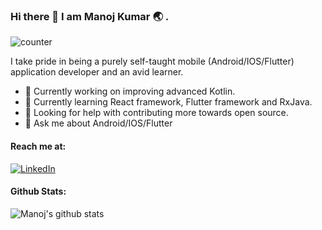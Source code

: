 ### Hi there 👋 I am Manoj Kumar :earth_asia: .

![counter](https://enghz3t5r2x6xdf.m.pipedream.net)

I take pride in being a purely self-taught mobile (Android/IOS/Flutter) application developer and an avid learner.

- 🚧 Currently working on improving advanced Kotlin.
- 🌱 Currently learning React framework, Flutter framework and RxJava.
- 🤔 Looking for help with contributing more towards open source.
- 💬 Ask me about Android/IOS/Flutter

#### Reach me at:
 [![LinkedIn](https://img.shields.io/badge/LinkedIn-Manoj_Kumar-informational?&style=for-the-badge&logo=LinkedIn&logoColor=white&color=2bbc8a)](https://www.linkedin.com/in/manoj-kumar-690b16ab/)

 #### Github Stats:
  ![Manoj's github stats](https://github-readme-stats.vercel.app/api?username=manoj-kumar-r&show_icons=true&theme=merko)

<!--
**manoj-kumar-r/manoj-kumar-r** is a ✨ _special_ ✨ repository because its `README.md` (this file) appears on your GitHub profile.

Here are some ideas to get you started:

- 🔭 I’m currently working on ...
- 🌱 I’m currently learning ...
- 👯 I’m looking to collaborate on ...
- 🤔 I’m looking for help with ...
- 💬 Ask me about ...
- 📫 How to reach me: ...
- 😄 Pronouns: ...
- ⚡ Fun fact: ...
-->
